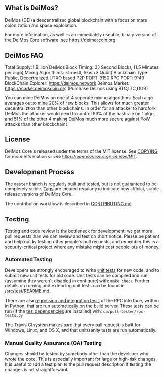 What is DeiMos?
----------------

DeiMos (DEI) a descentralized global blockchain with a focus on mars colonization and space exploration.

For more information, as well as an immediately useable, binary version of
the DeiMos Core software, see https://deimoscoin.org

DeiMos FAQ
-------------
Total Supply: 1 Billion DeiMos
Block Timing: 30 Second Blocks, (1.5 Minutes per algo)
Mining Algorithims: (Groestl, Skein & Qubit)
Blockchain Type: Public, Decentralized UTXO based
P2P PORT: 9150
RPC PORT: 9149
BlockChain Explorer: https://deimos.network
Deimos Market: https://market.deimoscoin.org (Purchase Deimos using BTC,LTC,DGB)



You can mine DeiMos on one of 4 seperate mining algorithms. Each algo averages out to mine 20% of new blocks. This allows for much greater decentraliztion than other blockchains. In order for an attacker to hardfork DeiMos the attacker would need to control 93% of the hashrate on 1 algo, and 51% of the other 4 making DeiMos much more secure against PoW attacks than other blockchains.

License
-------

DeiMos Core is released under the terms of the MIT license. See [COPYING](COPYING) for more
information or see https://opensource.org/licenses/MIT.

Development Process
-------------------

The `master` branch is regularly built and tested, but is not guaranteed to be
completely stable. [Tags](https://github.com/deimos/deimos/tags) are created
regularly to indicate new official, stable release versions of DeiMos Core.

The contribution workflow is described in [CONTRIBUTING.md](CONTRIBUTING.md).


Testing
-------

Testing and code review is the bottleneck for development; we get more pull
requests than we can review and test on short notice. Please be patient and help out by testing
other people's pull requests, and remember this is a security-critical project where any mistake might cost people
lots of money.

### Automated Testing

Developers are strongly encouraged to write [unit tests](src/test/README.md) for new code, and to
submit new unit tests for old code. Unit tests can be compiled and run
(assuming they weren't disabled in configure) with: `make check`. Further details on running
and extending unit tests can be found in [/src/test/README.md](/src/test/README.md).

There are also [regression and integration tests](/qa) of the RPC interface, written
in Python, that are run automatically on the build server.
These tests can be run (if the [test dependencies](/qa) are installed) with: `qa/pull-tester/rpc-tests.py`

The Travis CI system makes sure that every pull request is built for Windows, Linux, and OS X, and that unit/sanity tests are run automatically.

### Manual Quality Assurance (QA) Testing

Changes should be tested by somebody other than the developer who wrote the
code. This is especially important for large or high-risk changes. It is useful
to add a test plan to the pull request description if testing the changes is
not straightforward.

